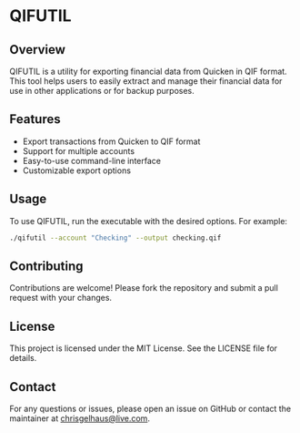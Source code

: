 # QIFUTIL
## Overview

QIFUTIL is a utility for exporting financial data from Quicken in QIF format. This tool helps users to easily extract and manage their financial data for use in other applications or for backup purposes.

## Features

- Export transactions from Quicken to QIF format
- Support for multiple accounts
- Easy-to-use command-line interface
- Customizable export options

## Usage

To use QIFUTIL, run the executable with the desired options. For example:

```sh
./qifutil --account "Checking" --output checking.qif
```

## Contributing

Contributions are welcome! Please fork the repository and submit a pull request with your changes.

## License

This project is licensed under the MIT License. See the LICENSE file for details.

## Contact

For any questions or issues, please open an issue on GitHub or contact the maintainer at chrisgelhaus@live.com.
